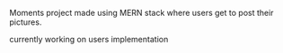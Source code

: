 Moments project made using MERN stack where users get to post their pictures.
<div>currently working on users implementation</div>


